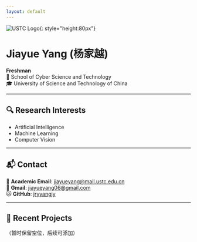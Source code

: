 ```yaml
---
layout: default
---
```


<div class="content-wrapper">

![USTC Logo](https://www.ustc.edu.cn/_upload/tpl/00/56/118/template118/images/logo.png){: style="height:80px"}


# Jiayue Yang (杨家越)

**Freshman**  
🏫 School of Cyber Science and Technology  
🎓 University of Science and Technology of China

---

## 🔍 Research Interests
- Artificial Intelligence
- Machine Learning
- Computer Vision

---

## 📬 Contact
📧 **Academic Email**: [jiayueyang@mail.ustc.edu.cn](mailto:jiayueyang@mail.ustc.edu.cn)  
📧 **Gmail**: [jiayueyang06@gmail.com](mailto:jiayueyang06@gmail.com)  
🐱 **GitHub**: [jryyangjy](https://github.com/jryyangjy)

---

## 🚀 Recent Projects
（暂时保留空位，后续可添加）

